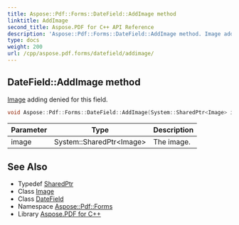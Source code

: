 ```yaml
---
title: Aspose::Pdf::Forms::DateField::AddImage method
linktitle: AddImage
second_title: Aspose.PDF for C++ API Reference
description: 'Aspose::Pdf::Forms::DateField::AddImage method. Image adding denied for this field in C++.'
type: docs
weight: 200
url: /cpp/aspose.pdf.forms/datefield/addimage/
---
```

## DateField::AddImage method


[Image](../../../aspose.pdf/image/) adding denied for this field.

```cpp
void Aspose::Pdf::Forms::DateField::AddImage(System::SharedPtr<Image> image)
```


| Parameter | Type | Description |
| --- | --- | --- |
| image | System::SharedPtr\<Image\> | The image. |

## See Also

* Typedef [SharedPtr](../../../system/sharedptr/)
* Class [Image](../../../aspose.pdf/image/)
* Class [DateField](../)
* Namespace [Aspose::Pdf::Forms](../../)
* Library [Aspose.PDF for C++](../../../)
